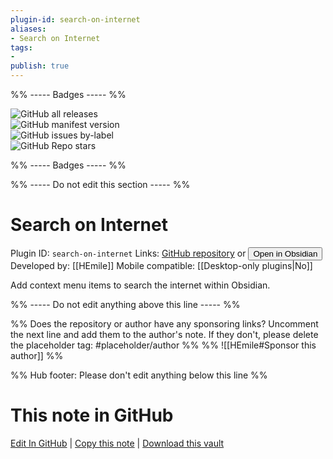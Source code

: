```yaml
---
plugin-id: search-on-internet
aliases:
- Search on Internet
tags: 
- 
publish: true
---
```


%% ----- Badges ----- %%

![GitHub all releases](https://img.shields.io/github/downloads/HEmile/obsidian-search-on-internet/total?color=573E7A&logo=github&style=for-the-badge)   
![GitHub manifest version](https://img.shields.io/github/manifest-json/v/HEmile/obsidian-search-on-internet?color=573E7A&logo=github&style=for-the-badge)   
![GitHub issues by-label](https://img.shields.io/github/issues/HEmile/obsidian-search-on-internet/help%20wanted?color=573E7A&logo=github&style=for-the-badge)   
![GitHub Repo stars](https://img.shields.io/github/stars/HEmile/obsidian-search-on-internet?color=573E7A&logo=github&style=for-the-badge)

%% ----- Badges ----- %%

%% ----- Do not edit this section ----- %%

# Search on Internet

Plugin ID: `search-on-internet`
Links: [GitHub repository](https://github.com/HEmile/obsidian-search-on-internet) or [<button id=HH>Open in Obsidian</button>](obsidian://goto-plugin?id=search-on-internet)
Developed by: [[HEmile]]
Mobile compatible: [[Desktop-only plugins|No]]

Add context menu items to search the internet within Obsidian.

%% ----- Do not edit anything above this line ----- %% 

%% Does the repository or author have any sponsoring links? Uncomment the next line and add them to the author's note. If they don't, please delete the placeholder tag: #placeholder/author %%
%% ![[HEmile#Sponsor this author]] %%

%% Hub footer: Please don't edit anything below this line %%

# This note in GitHub

<span class="git-footer">[Edit In GitHub](https://github.dev/obsidian-community/obsidian-hub/blob/main/02%20-%20Community%20Expansions/02.05%20All%20Community%20Expansions/Plugins/search-on-internet.md "git-hub-edit-note") | [Copy this note](https://raw.githubusercontent.com/obsidian-community/obsidian-hub/main/02%20-%20Community%20Expansions/02.05%20All%20Community%20Expansions/Plugins/search-on-internet.md "git-hub-copy-note") | [Download this vault](https://github.com/obsidian-community/obsidian-hub/archive/refs/heads/main.zip "git-hub-download-vault") </span>
